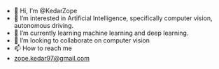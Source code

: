 - 👋 Hi, I’m @KedarZope
- 👀 I’m interested in Artificial Intelligence, specifically computer vision, autonomous driving.
- 🌱 I’m currently learning machine learning and deep learning.
- 💞️ I’m looking to collaborate on computer vision
- 📫 How to reach me 
-   zope.kedar97@gmail.com

<!---
KedarZope17/KedarZope17 is a ✨ special ✨ repository because its `README.md` (this file) appears on your GitHub profile.
You can click the Preview link to take a look at your changes.
--->
